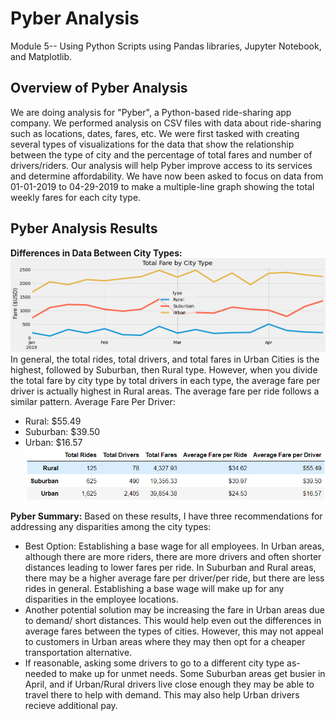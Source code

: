 # Pyber Analysis
Module 5-- Using Python Scripts using Pandas libraries, Jupyter Notebook, and Matplotlib. 
## Overview of Pyber Analysis
We are doing analysis for "Pyber", a Python-based ride-sharing app company. We performed analysis on CSV files with data about ride-sharing such as locations, dates, fares, etc. We were first tasked with creating several types of visualizations for the data that show the relationship between the type of city and the percentage of total fares and number of drivers/riders. Our analysis will help Pyber improve access to its services and determine affordability. We have now been asked to focus on data from 01-01-2019 to 04-29-2019 to make a multiple-line graph showing the total weekly fares for each city type.
## Pyber Analysis Results
**Differences in Data Between City Types:**
![PyBer_fare_summary.png](https://raw.githubusercontent.com/LaurenDebes/PyBer_Analysis/main/analysis/PyBer_fare_summary.png)
In general, the total rides, total drivers, and total fares in Urban Cities is the highest, followed by Suburban, then Rural type. However, when you divide the total fare by city type by total drivers in each type, the average fare per driver is actually highest in Rural areas. The average fare per ride follows a similar pattern.
Average Fare Per Driver:
  - Rural: $55.49
  - Suburban: $39.50
  - Urban: $16.57
 ![chartmodule5.png](https://raw.githubusercontent.com/LaurenDebes/PyBer_Analysis/main/analysis/chartmodule5.png)
 
**Pyber Summary:** Based on these results, I have three recommendations for addressing any disparities among the city types:
  - Best Option: Establishing a base wage for all employees. In Urban areas, although there are more riders, there are more drivers and often shorter distances leading to lower fares per ride. In Suburban and Rural areas, there may be a higher average fare per driver/per ride, but there are less rides in general. Establishing a base wage will make up for any disparities in the employee locations.
  - Another potential solution may be increasing the fare in Urban areas due to demand/ short distances. This would help even out the differences in average fares between the types of cities. However, this may not appeal to customers in Urban areas where they may then opt for a cheaper transportation alternative.
  - If reasonable, asking some drivers to go to a different city type as-needed to make up for unmet needs. Some Suburban areas get busier in April, and if Urban/Rural drivers live close enough they may be able to travel there to help with demand. This may also help Urban drivers recieve additional pay.
